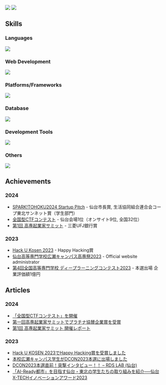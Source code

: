 ![](https://github-readme-stats.vercel.app/api/top-langs/?username=raptech-jp&langs_count=10&layout=compact&theme=dracula)
![](https://github-profile-trophy.vercel.app/?username=raptech-jp&theme=onedark)

## Skills
### Languages
![](https://skillicons.dev/icons?i=c,cpp,cs,js,ts,java,py)
### Web Development
![](https://skillicons.dev/icons?i=html,css,nodejs,react,nextjs,vue,flask,fastapi,tailwind,bootstrap)
### Platforms/Frameworks
![](https://skillicons.dev/icons?i=wordpress,docker,raspberrypi,linux,gcp,vercel)
### Database
![](https://skillicons.dev/icons?i=postgres,mysql)
### Development Tools
![](https://skillicons.dev/icons?i=git,github,nginx,vim,emacs,vscode,visualstudio)
### Others
![](https://skillicons.dev/icons?i=gmail,md,discord,bots)

## Achievements
### 2024
- [SPARK!TOHOKU2024 Startup Pitch](https://www.sparktohoku.net/) - 仙台市長賞, 生活協同組合連合会コープ東北サンネット賞（学生部門）
- [全国型CTFコンテスト](https://www.soumu.go.jp/main_content/000972534.pdf) - 仙台会場1位（オンサイト9位, 全国32位）
- [第1回 高専起業家サミット](https://startup.gekkan-kosen.com/) - 三菱UFJ銀行賞
### 2023
- [Hack U Kosen 2023](https://hacku.yahoo.co.jp/kosen2023/) - Happy Hacking賞
- [仙台高等専門学校広瀬キャンパス高専祭2023](https://fest-snct.jp/2023/) - Official website administrator
- [第4回全国高等専門学校 ディープラーニングコンテスト2023](https://dcon.ai/2023/) - 本選出場 企業評価額1億円

## Articles
### 2024
- [「全国型CTFコンテスト」を開催
](https://www.soumu.go.jp/soutsu/tohoku/kohoshi/20241130ctfcontest.html)
- [第一回高専起業家サミットでプラチナ協賛企業賞を受賞](https://www.sendai-nct.ac.jp/s20240409-2/)
- [第1回 高専起業家サミット 開催レポート](https://startup.gekkan-kosen.com/report/1st_2023/)

### 2023
- [Hack U KOSEN 2023でHappy Hacking賞を受賞しました](https://www.sendai-nct.ac.jp/s20240125-4/)
- [本校広瀬キャンパス学生がDCON2023本選に出場しました](https://www.sendai-nct.ac.jp/s20230510/)
- [DCON2023本選直前！突撃インタビュー！！ – RDS LAB (仙台)](https://dcon.ai/2023/products/interview-sendai/)
- [「AI-Ready都市」を目指す仙台・東北の学生たちの取り組みを紹介──仙台X-TECHイノベーションアワード2023](https://techplay.jp/column/1699)
